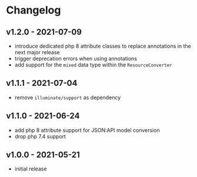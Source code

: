 # Changelog

## v1.2.0 - 2021-07-09

- introduce dedicated php 8 attribute classes to replace annotations in the next major release
- trigger deprecation errors when using annotations
- add support for the `mixed` data type within the `ResourceConverter`

## v1.1.1 - 2021-07-04

- remove `illuminate/support` as dependency

## v1.1.0 - 2021-06-24

- add php 8 attribute support for JSON:API model conversion
- drop php 7.4 support

## v1.0.0 - 2021-05-21

- initial release
